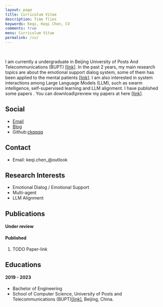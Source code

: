 ```yaml
---
layout: page
title: Curriculum Vitae
description: Time flies
keywords: Keqi, Keqi Chen, CV
comments: true
menu: Curriculum Vitae
permalink: /cv/
---
```

<br>

I am currently a undergraduate in Beijing University of Posts And Telecommunications (BUPT) [[link]](https://www.bupt.edu.cn/).
In the past 2 years, my main research topics are about the emotional support dialog system, some of them has been applied to the mental patients [[link]](TODOLink).
I am also interested in system interactions among Large Language Models (LLM), such as swarm intelligence, self-supervised learning and LLM alignment.
I have published some papers . You can download\preview my papers at here [[link]](TODOLINK).

## Social

<!-- - 知乎@[沙漏](https://zhihu.com/people/zou-you-50) -->
- [Email](keqi.chen_@outlook)
- [Blog](http://ckqqqq.github.io)
- Github:[ckqqqq](https://github.com/)

## Contact

- Email: keqi.chen_@outlook

## Research Interests

- Emotional Dialog / Emotional Support
- Multi-agent 
- LLM Alignment  

## Publications

#### Under review 

#### Published

1. TODO Paper-link

## Educations

<!-- - CSC visiting PhD student, University of Hamburg, Germany[[link]](https://tams.informatik.uni-hamburg.de/people/zou/)
- Technical Aspects of Multimodal Systems (TAMS)
- Advisor: Prof. Jianwei Zhang[[homepage]](https://tams.informatik.uni-hamburg.de/people/zhang/) -->

#### 2019 - 2023

- Bachelor of Engineering
- School of Computer Science, University of Posts and Telecommunications (BUPT)[[link]](https://www.bupt.edu.cn/), Beijing, China.

<!-- ## Awards & Honors -->

<!-- - 2020: CSC Scholarship for visiting PhD student.
- 2019: Third class Scholarship for PhD. students, UESTC.
- 2018: Third class Scholarship for PhD. students, UESTC.
- 2018: First Prize of National Postgraduate/Graduate innovation and Entrepreneurship Competition
- 2017: First class Scholarship for PhD. students, UESTC.
- 2016: First class Scholarship for Postgraduate/Graduate students, UESTC.
- 2015: Outstanding Awards for Postgraduate/Graduate students, UESTC.
- 2014: National First Prize of the Ninth National Undergraduate Freescale Smart Car Competition.
- 2014: National Scholarship for Undergraduate students, UESTC. -->
<!-- - 2013: First class Scholarship for Undergraduate students, UESTC.
- 2012: National Scholarship for Undergraduate students, UESTC. -->
